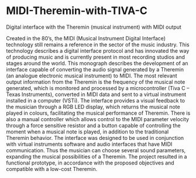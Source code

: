 # MIDI-Theremin-with-TIVA-C
Digital interface with the Theremin (musical instrument) with MIDI output 

Created in the 80’s, the MIDI (Musical Instrument Digital Interface) technology still remains a reference in the sector of the music 
industry. This technology describes a digital interface protocol and has innovated the way of producing music and is currently 
present in most recording studios and stages around the world. This monograph describes the development of an interface capable of 
converting the audio signal generated by a Theremin (an analogue electronic musical instrument) to MIDI. The most relevant output 
information from the Theremin is the frequency of the musical note generated, which is monitored and processed by a microcontroller
(Tiva C – Texas Instruments), converted in MIDI data and sent to a virtual instrument installed in a computer (VSTi). 
The interface provides a visual feedback to the musician through a RGB LED display, which returns the musical note played in colours, 
facilitating the musical performance of Theremin. There is also a manual controller which allows control to the MIDI parameter velocity 
through a force sensitive resistor and a button capable of controlling the moment when a musical note is played, in addition to the 
traditional Theremin behavior. The interface was designed to be used in conjunction with virtual instruments software and audio interfaces
that have MIDI communication. Thus the musician can choose several sound parameters, expanding the musical possibilities of a Theremin.
The project resulted in a functional prototype, in accordance with the proposed objectives and compatible with a low-cost Theremin.
